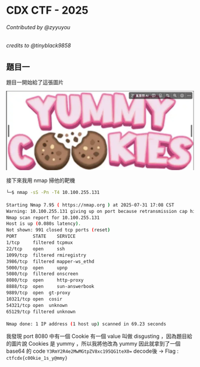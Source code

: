 # CDX CTF - 2025
###### Contributed by @zyyuyou
###### credits to @tinyblack9858

## 題目一


題目一開始給了這張圖片

![](./image/題目11(1).png)

接下來我用 nmap 掃他的靶機

```bash
└─$ nmap -sS -Pn -T4 10.100.255.131

Starting Nmap 7.95 ( https://nmap.org ) at 2025-07-31 17:08 CST
Warning: 10.100.255.131 giving up on port because retransmission cap hit (6).
Nmap scan report for 10.100.255.131
Host is up (0.080s latency).
Not shown: 991 closed tcp ports (reset)
PORT      STATE    SERVICE
1/tcp     filtered tcpmux
22/tcp    open     ssh
1099/tcp  filtered rmiregistry
3986/tcp  filtered mapper-ws_ethd
5000/tcp  open     upnp
5080/tcp  filtered onscreen
8080/tcp  open     http-proxy
8888/tcp  open     sun-answerbook
9889/tcp  open  gt-proxy
10321/tcp open  cosir
54321/tcp open  unknown
65129/tcp filtered unknown

Nmap done: 1 IP address (1 host up) scanned in 69.23 seconds
```

我發現 port 8080 中有一個 Cookie 有一個 value 叫做 disgusting ，因為題目給的圖片說 Cookies 是 yummy ，所以我將他改為 yummy
因此就拿到了一個 base64 的 code `Y3RmY2R4e2MwMGtpZV8xc195QG1teX0=`
decode後 -> Flag : `ctfcdx{c00kie_1s_y@mmy}`